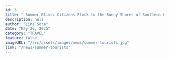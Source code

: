 ```yaml
---
id: 3
title: " Summer Bliss: Citizens Flock to the Sunny Shores of Southern Forest"
description: null
author: "Lina Sora"
date: "May 26, 2025"
category: "TRAVEL"
feature: false
imageURL: "/src/assets/images/news/summer-tourists.jpg"
link: "/news/summer-tourists"
---
```

